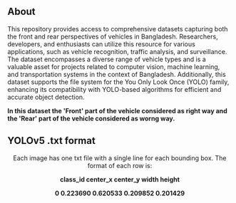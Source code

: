 ## About

<p> This repository provides access to comprehensive datasets capturing both the front and rear perspectives of vehicles in Bangladesh. Researchers, developers, and enthusiasts can utilize this resource for various applications, such as vehicle recognition, traffic analysis, and surveillance. The dataset encompasses a diverse range of vehicle types and is a valuable asset for projects related to computer vision, machine learning, and transportation systems in the context of Bangladesh. Additionally, this dataset supports the file system for the You Only Look Once (YOLO) family, enhancing its compatibility with YOLO-based algorithms for efficient and accurate object detection.
</p>

<b>In this dataset the 'Front' part of the vehicle considered as right way and the 'Rear' part of the vehicle considered as worng way.</b>

## YOLOv5 .txt format

<p align="center">Each image has one txt file with a single line for each bounding box. The format of each row is:</p>
<p align="center"><b>class_id center_x center_y width height</b></p>
<p align="center"><b>0 0.223690 0.620533 0.209852 0.201429</b></p>
